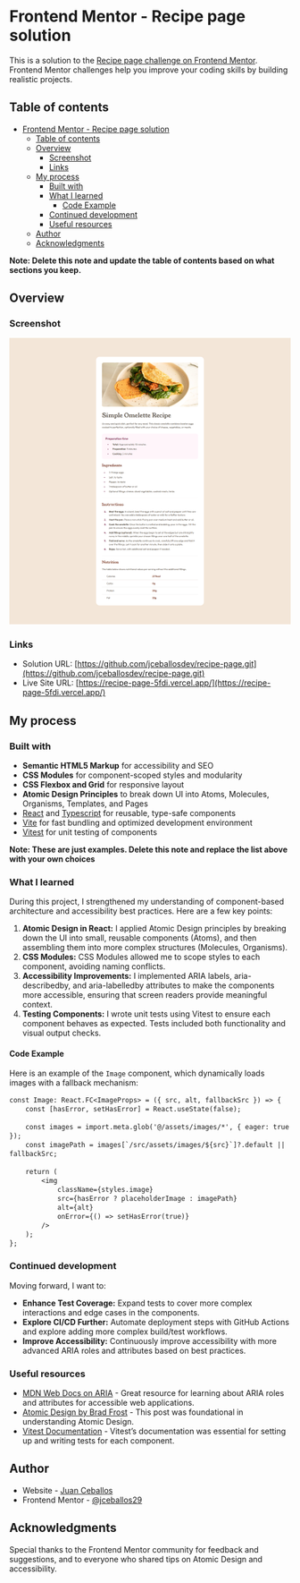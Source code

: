 # Frontend Mentor - Recipe page solution

This is a solution to the [Recipe page challenge on Frontend Mentor](https://www.frontendmentor.io/challenges/recipe-page-KiTsR8QQKm). Frontend Mentor challenges help you improve your coding skills by building realistic projects.

## Table of contents

- [Frontend Mentor - Recipe page solution](#frontend-mentor---recipe-page-solution)
  - [Table of contents](#table-of-contents)
  - [Overview](#overview)
    - [Screenshot](#screenshot)
    - [Links](#links)
  - [My process](#my-process)
    - [Built with](#built-with)
    - [What I learned](#what-i-learned)
      - [Code Example](#code-example)
    - [Continued development](#continued-development)
    - [Useful resources](#useful-resources)
  - [Author](#author)
  - [Acknowledgments](#acknowledgments)

**Note: Delete this note and update the table of contents based on what sections you keep.**

## Overview

### Screenshot

![](./src/assets/images/screenshot.png)

### Links

- Solution URL: [https://github.com/jceballosdev/recipe-page.git](https://github.com/jceballosdev/recipe-page.git)
- Live Site URL: [https://recipe-page-5fdi.vercel.app/](https://recipe-page-5fdi.vercel.app/)

## My process

### Built with

- **Semantic HTML5 Markup** for accessibility and SEO
- **CSS Modules** for component-scoped styles and modularity
- **CSS Flexbox and Grid** for responsive layout
- **Atomic Design Principles** to break down UI into Atoms, Molecules, Organisms, Templates, and Pages
- [React](https://reactjs.org/) and [Typescript](https://www.typescriptlang.org/) for reusable, type-safe components
- [Vite](https://vitejs.dev/) for fast bundling and optimized development environment
- [Vitest](https://vitest.dev/) for unit testing of components

**Note: These are just examples. Delete this note and replace the list above with your own choices**

### What I learned

During this project, I strengthened my understanding of component-based architecture and accessibility best practices. Here are a few key points:

1. **Atomic Design in React:** I applied Atomic Design principles by breaking down the UI into small, reusable components (Atoms), and then assembling them into more complex structures (Molecules, Organisms).
2. **CSS Modules:** CSS Modules allowed me to scope styles to each component, avoiding naming conflicts.
3. **Accessibility Improvements:** I implemented ARIA labels, aria-describedby, and aria-labelledby attributes to make the components more accessible, ensuring that screen readers provide meaningful context.
4. **Testing Components:** I wrote unit tests using Vitest to ensure each component behaves as expected. Tests included both functionality and visual output checks.

#### Code Example

Here is an example of the `Image` component, which dynamically loads images with a fallback mechanism:

```tsx
const Image: React.FC<ImageProps> = ({ src, alt, fallbackSrc }) => {
	const [hasError, setHasError] = React.useState(false);

	const images = import.meta.glob('@/assets/images/*', { eager: true });
	const imagePath = images[`/src/assets/images/${src}`]?.default || fallbackSrc;

	return (
		<img
			className={styles.image}
			src={hasError ? placeholderImage : imagePath}
			alt={alt}
			onError={() => setHasError(true)}
		/>
	);
};
```

### Continued development

Moving forward, I want to:

- __Enhance Test Coverage:__ Expand tests to cover more complex interactions and edge cases in the components.
- __Explore CI/CD Further:__ Automate deployment steps with GitHub Actions and explore adding more complex build/test workflows.
- __Improve Accessibility:__ Continuously improve accessibility with more advanced ARIA roles and attributes based on best practices.

### Useful resources

- [MDN Web Docs on ARIA](https://developer.mozilla.org/en-US/docs/Web/Accessibility/ARIA) - Great resource for learning about ARIA roles and attributes for accessible web applications.
- [Atomic Design by Brad Frost](https://atomicdesign.bradfrost.com/) - This post was foundational in understanding Atomic Design.
- [Vitest Documentation](https://vitest.dev/guide/) - Vitest’s documentation was essential for setting up and writing tests for each component.

## Author

- Website - [Juan Ceballos](https://github.com/jceballosdev)
- Frontend Mentor - [@jceballos29](https://www.frontendmentor.io/profile/jceballos29)

## Acknowledgments

Special thanks to the Frontend Mentor community for feedback and suggestions, and to everyone who shared tips on Atomic Design and accessibility.
